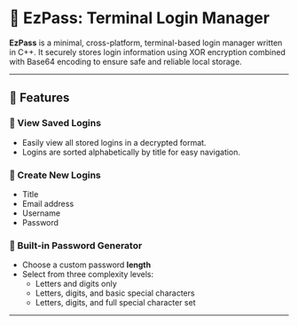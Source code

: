 # 🔐 EzPass: Terminal Login Manager

**EzPass** is a minimal, cross-platform, terminal-based login manager written in C++. It securely stores login information using XOR encryption combined with Base64 encoding to ensure safe and reliable local storage.

---

## 🚀 Features

### 📂 View Saved Logins
- Easily view all stored logins in a decrypted format.
- Logins are sorted alphabetically by title for easy navigation.


### 📝 Create New Logins
- Title
- Email address
- Username
- Password

### 🔑 Built-in Password Generator
- Choose a custom password **length**
- Select from three complexity levels:
  - Letters and digits only
  - Letters, digits, and basic special characters
  - Letters, digits, and full special character set

---
